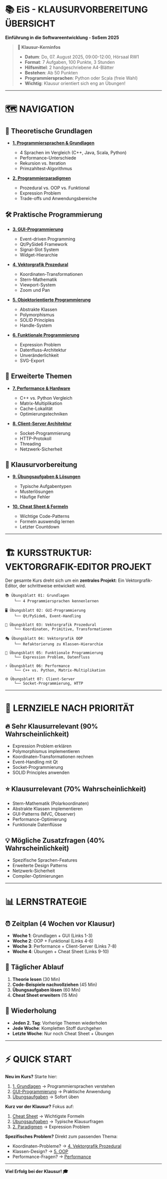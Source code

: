# 📚 **EiS - KLAUSURVORBEREITUNG ÜBERSICHT**
**Einführung in die Softwareentwicklung - SoSem 2025**

> **🎯 Klausur-Kerninfos**
> - **Datum**: Do, 07. August 2025, 09:00-12:00, Hörsaal RW1
> - **Format**: 7 Aufgaben, 100 Punkte, 3 Stunden
> - **Hilfsmittel**: 2 handgeschriebene A4-Blätter
> - **Bestehen**: Ab 50 Punkten
> - **Programmiersprachen**: Python oder Scala (freie Wahl)
> - **Wichtig**: Klausur orientiert sich eng an Übungen!

---

# 🗺️ **NAVIGATION**

## **📖 Theoretische Grundlagen**
- **[1. Programmiersprachen & Grundlagen](1.%20Grundlagen.md)**
  - 4 Sprachen im Vergleich (C++, Java, Scala, Python)
  - Performance-Unterschiede
  - Rekursion vs. Iteration
  - Primzahltest-Algorithmus

- **[2. Programmierparadigmen](2.%20Paradigmen.md)**
  - Prozedural vs. OOP vs. Funktional
  - Expression Problem
  - Trade-offs und Anwendungsbereiche

## **🛠️ Praktische Programmierung**
- **[3. GUI-Programmierung](3.%20GUIs.md)**
  - Event-driven Programming
  - Qt/PySide6 Framework
  - Signal-Slot System
  - Widget-Hierarchie

- **[4. Vektorgrafik Prozedural](4.%20Vektorgrafik%20Prozedural.md)**
  - Koordinaten-Transformationen
  - Stern-Mathematik
  - Viewport-System
  - Zoom und Pan

- **[5. Objektorientierte Programmierung](5.%20OOP.md)**
  - Abstrakte Klassen
  - Polymorphismus
  - SOLID Principles
  - Handle-System

- **[6. Funktionale Programmierung](eis_funktional.md)**
  - Expression Problem
  - Datenfluss-Architektur
  - Unveränderlichkeit
  - SVG-Export

## **🚀 Erweiterte Themen**
- **[7. Performance & Hardware](eis_performance.md)**
  - C++ vs. Python Vergleich
  - Matrix-Multiplikation
  - Cache-Lokalität
  - Optimierungstechniken

- **[8. Client-Server Architektur](eis_client_server.md)**
  - Socket-Programmierung
  - HTTP-Protokoll
  - Threading
  - Netzwerk-Sicherheit

## **📝 Klausurvorbereitung**
- **[9. Übungsaufgaben & Lösungen](eis_uebungen.md)**
  - Typische Aufgabentypen
  - Musterlösungen
  - Häufige Fehler

- **[10. Cheat Sheet & Formeln](eis_cheatsheet.md)**
  - Wichtige Code-Patterns
  - Formeln auswendig lernen
  - Letzter Countdown

---

# 🏗️ **KURSSTRUKTUR: VEKTORGRAFIK-EDITOR PROJEKT**

Der gesamte Kurs dreht sich um ein **zentrales Projekt**: Ein Vektorgrafik-Editor, der schrittweise entwickelt wird.

```
📚 Übungsblatt 01: Grundlagen
    └── 4 Programmiersprachen kennenlernen
    
🖥️ Übungsblatt 02: GUI-Programmierung
    └── Qt/PySide6, Event-Handling
    
📐 Übungsblatt 03: Vektorgrafik Prozedural
    └── Koordinaten, Primitive, Transformationen
    
🎭 Übungsblatt 04: Vektorgrafik OOP
    └── Refaktorierung zu Klassen-Hierarchie
    
🌊 Übungsblatt 05: Funktionale Programmierung
    └── Expression Problem, Datenfluss
    
⚡ Übungsblatt 06: Performance
    └── C++ vs. Python, Matrix-Multiplikation
    
🌐 Übungsblatt 07: Client-Server
    └── Socket-Programmierung, HTTP
```

---

# 🎯 **LERNZIELE NACH PRIORITÄT**

## **🔥 Sehr Klausurrelevant (90% Wahrscheinlichkeit)**
- Expression Problem erklären
- Polymorphismus implementieren
- Koordinaten-Transformationen rechnen
- Event-Handling mit Qt
- Socket-Programmierung
- SOLID Principles anwenden

## **⭐ Klausurrelevant (70% Wahrscheinlichkeit)**
- Stern-Mathematik (Polarkoordinaten)
- Abstrakte Klassen implementieren
- GUI-Patterns (MVC, Observer)
- Performance-Optimierung
- Funktionale Datenflüsse

## **💡 Mögliche Zusatzfragen (40% Wahrscheinlichkeit)**
- Spezifische Sprachen-Features
- Erweiterte Design Patterns
- Netzwerk-Sicherheit
- Compiler-Optimierungen

---

# 📊 **LERNSTRATEGIE**

## **⏰ Zeitplan (4 Wochen vor Klausur)**
- **Woche 1**: Grundlagen + GUI (Links 1-3)
- **Woche 2**: OOP + Funktional (Links 4-6) 
- **Woche 3**: Performance + Client-Server (Links 7-8)
- **Woche 4**: Übungen + Cheat Sheet (Links 9-10)

## **🎯 Täglicher Ablauf**
1. **Theorie lesen** (30 Min)
2. **Code-Beispiele nachvollziehen** (45 Min)
3. **Übungsaufgaben lösen** (60 Min)
4. **Cheat Sheet erweitern** (15 Min)

## **🔄 Wiederholung**
- **Jeden 2. Tag**: Vorherige Themen wiederholen
- **Jede Woche**: Kompletten Stoff durchgehen
- **Letzte Woche**: Nur noch Cheat Sheet + Übungen

---

# ⚡ **QUICK START**

**Neu im Kurs?** Starte hier:
1. [1. Grundlagen](1.%20Grundlagen.md) → Programmiersprachen verstehen
2. [GUI-Programmierung](3.%20GUIs.md) → Praktische Anwendung
3. [Übungsaufgaben](eis_uebungen.md) → Sofort üben

**Kurz vor der Klausur?** Fokus auf:
1. [Cheat Sheet](eis_cheatsheet.md) → Wichtigste Formeln
2. [Übungsaufgaben](eis_uebungen.md) → Typische Klausurfragen
3. [2. Paradigmen](2.%20Paradigmen.md) → Expression Problem

**Spezifisches Problem?** Direkt zum passenden Thema:
- Koordinaten-Probleme? → [4. Vektorgrafik Prozedural](4.%20Vektorgrafik%20Prozedural.md)
- Klassen-Design? → [5. OOP](5.%20OOP.md)
- Performance-Fragen? → [Performance](eis_performance.md)

---

**Viel Erfolg bei der Klausur! 🎓**